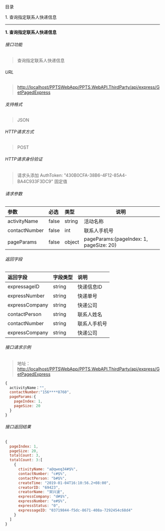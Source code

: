 目录

1\. 查询指定联系人快递信息

---

**1\. 查询指定联系人快递信息**
###### 接口功能
> 查询指定联系人快递信息

###### URL
> [http://localhost/PPTSWebApp/PPTS.WebAPI.ThirdParty/api/express/GetPagedExpress](http://localhost/PPTSWebApp/PPTS.WebAPI.ThirdParty/api/express/GetPagedExpress)

###### 支持格式
> JSON

###### HTTP请求方式
> POST

###### HTTP请求身份验证
> 请求头添加 AuthToken: "430B0CFA-38B6-4F12-85A4-BA4C933F3DC9" 固定值

###### 请求参数
> 
|参数|必选|类型|说明|
|:-----  |:-------|:-----|-----                               |
|activityName     |false  |string|活动名称                     |
|contactNumber    |false  |int   |联系人手机号                  |
|pageParams       |false  |object   | pageParams:{pageIndex: 1, pageSize: 20}         |

###### 返回字段
> 
|返回字段|字段类型|说明                              |
|:-----   |:------|:-----------------------------   |
|expressageID   |string    |快递信息ID   |
|expressNumber  |string | 快递单号                      |
|expressCompany |string | 快递公司                        |
|contactPerson |string | 联系人姓名                        |
|contactNumber |string | 联系人手机号                        |
|expressCompany |string | 快递公司                        |

###### 接口请求示例
> 地址：[http://localhost/PPTSWebApp/PPTS.WebAPI.ThirdParty/api/express/GetPagedExpress](http://localhost/PPTSWebApp/PPTS.WebAPI.ThirdParty/api/express/GetPagedExpress)
``` javascript
{
  activityName："",
  contactNumber:"156****8760",
  pageParams:{
    pageIndex: 1, 
    pageSize: 20
  }
}
```
###### 接口返回结果
``` javascript
{
  pageIndex: 1,
  pageSize: 20,
  totalCount: 3,
  totalCount: 3:[
    {
      ctivityName: "a@qweq34#$%",
      contactNumber: "c#$%",
      contactPerson: "b#$%",
      createTime: "2019-01-04T16:10:56.2+08:00",
      creatorID: "69423",
      creatorName: "宋兴波",
      expressCompany: "d#$%",
      expressNumber: "e#$%",
      expressStatus: "0",
      expressageID: "03719844-f5dc-8671-408a-7292454c68d4"
    }
  ]
}
```

